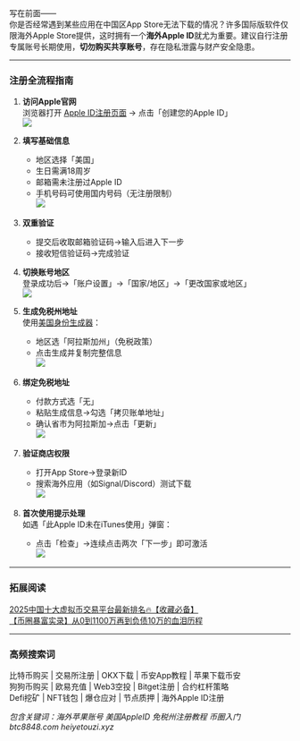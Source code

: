 写在前面——  
你是否经常遇到某些应用在中国区App Store无法下载的情况？许多国际版软件仅限海外Apple Store提供，这时拥有一个**海外Apple ID**就尤为重要。建议自行注册专属账号长期使用，**切勿购买共享账号**，存在隐私泄露与财产安全隐患。

---

### 注册全流程指南  
1. **访问Apple官网**  
   浏览器打开 [Apple ID注册页面](https://appleid.apple.com/) → 点击「创建您的Apple ID」  
   ![](https://ac63e02.webp.li/appleid-001.png)

2. **填写基础信息**  
   - 地区选择「美国」  
   - 生日需满18周岁  
   - 邮箱需未注册过Apple ID  
   - 手机号码可使用国内号码（无注册限制）  
   ![](https://ac63e02.webp.li/appleid-002.png)

3. **双重验证**  
   - 提交后收取邮箱验证码→输入后进入下一步  
   - 接收短信验证码→完成验证  

4. **切换账号地区**  
   登录成功后→「账户设置」→「国家/地区」→「更改国家或地区」  
   ![](https://ac63e02.webp.li/appleid-003.png)

5. **生成免税州地址**  
   使用[美国身份生成器](https://www.fakepersongenerator.com/Random1/generate_identity)：  
   - 地区选「阿拉斯加州」（免税政策）  
   - 点击生成并复制完整信息  
   ![](https://ac63e02.webp.li/appleid-004.png)

6. **绑定免税地址**  
   - 付款方式选「无」  
   - 粘贴生成信息→勾选「拷贝账单地址」  
   - 确认省市为阿拉斯加→点击「更新」  
   ![](https://ac63e02.webp.li/appleid-005.png)

7. **验证商店权限**  
   - 打开App Store→登录新ID  
   - 搜索海外应用（如Signal/Discord）测试下载  
   ![](https://ac63e02.webp.li/appleid-006.png)

8. **首次使用提示处理**  
   如遇「此Apple ID未在iTunes使用」弹窗：  
   - 点击「检查」→连续点击两次「下一步」即可激活  
   ![](https://ac63e02.webp.li/appleid-007.png)

---

### 拓展阅读  
[2025中国十大虚拟币交易平台最新排名🔥【收藏必备】](https://btc8848.com/top-10-exchanges/)  
[【币圈暴富实录】从0到1100万再到负债10万的血泪历程](https://heiyetouzi.xyz/biquanstory001/)  

---

### 高频搜索词  
比特币购买 | 交易所注册 | OKX下载 | 币安App教程 | 苹果下载币安  
狗狗币购买 | 欧易充值 | Web3空投 | Bitget注册 | 合约杠杆策略  
Defi挖矿 | NFT钱包 | 爆仓应对 | 节点质押 | 海外Apple ID注册  

*包含关键词：海外苹果账号 美国AppleID 免税州注册教程 币圈入门 btc8848.com heiyetouzi.xyz*